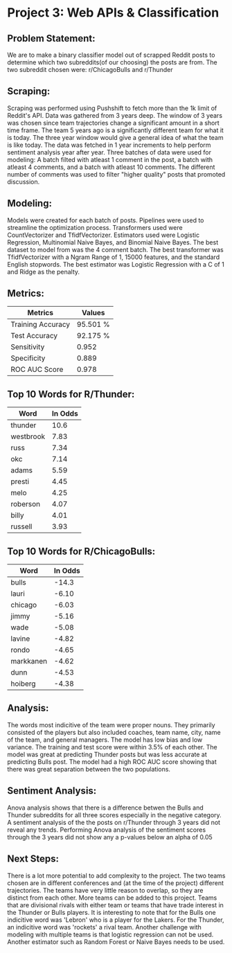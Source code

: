# Project 3: Web APIs & Classification

## Problem Statement:
We are to make a binary classifier model out of scrapped Reddit posts to determine which two subreddits(of our choosing) the posts are from. The two subreddit chosen were: r/ChicagoBulls and r/Thunder 

## Scraping:
Scraping was performed using Pushshift to fetch more than the 1k limit of Reddit's API. Data was gathered from 3 years deep. The window of 3 years was chosen since team trajectories change a significant amount in a short time frame. The team 5 years ago is a significantly different team for what it is today. The three year window would give a general idea of what the team is like today. The data was fetched in 1 year increments to help perform sentiment analysis year after year. Three batches of data were used for modeling: A batch filted with atleast 1 comment in the post, a batch with atleast 4 comments, and a batch with atleast 10 comments. The different number of comments was used to filter "higher quality" posts that promoted discussion.

## Modeling:
Models were created for each batch of posts. Pipelines were used to streamline the optimization process. Transformers used were CountVectorizer and TfidfVectorizer. Estimators used were Logistic Regression, Multinomial Naive Bayes, and Binomial Naive Bayes. The best dataset to model from was the 4 comment batch. The best transformer was TfidfVectorizer with a Ngram Range of 1, 15000 features, and the standard English stopwords. The best estimator was Logistic Regression with a C of 1 and Ridge as the penalty.

## Metrics:
|Metrics|Values|
|-|-|
|Training Accuracy|95.501 %|
|Test Accuracy|92.175 %|
|Sensitivity|0.952|
|Specificity|0.889|
|ROC AUC Score|0.978|


## Top 10 Words for R/Thunder:
|Word|ln Odds|
|-|-|
|thunder|10.6|
|westbrook|7.83|
|russ|7.34|
|okc|7.14|
|adams|5.59|
|presti|4.45|
|melo|4.25|
|roberson|4.07|
|billy|4.01|
|russell|3.93|

## Top 10 Words for R/ChicagoBulls:
|Word|ln Odds|
|-|-|
|bulls|-14.3|
|lauri|-6.10|
|chicago|-6.03|
|jimmy|-5.16|
|wade|-5.08|
|lavine|-4.82|
|rondo|-4.65|
|markkanen|-4.62|
|dunn|-4.53|
|hoiberg|-4.38|

## Analysis:
The words most indicitive of the team were proper nouns. They primarily consisted of the players but also included coaches, team name, city, name of the team, and general managers. The model has low bias and low variance. The training and test score were within 3.5% of each other. The model was great at predicting Thunder posts but was less accurate at predicting Bulls post. The model had a high ROC AUC score showing that there was great separation between the two populations. 

## Sentiment Analysis:
Anova analysis shows that there is a difference betwen the Bulls and Thunder subreddits for all three scores especially in the negative category. A sentiment analysis of the the posts on r/Thunder through 3 years did not reveal any trends. Performing Anova analysis of the sentiment scores through the 3 years did not show any a p-values below an alpha of 0.05

## Next Steps:
There is a lot more potential to add complexity to the project. The two teams chosen are in different conferences and (at the time of the project) different trajectories. The teams have very little reason to overlap, so they are distinct from each other. More teams can be added to this project. Teams that are divisional rivals with either team or teams that have trade interest in the Thunder or Bulls players. It is interesting to note that for the Bulls one indicitive word was 'Lebron' who is a player for the Lakers. For the Thunder, an indicitive word was 'rockets' a rival team. Another challenge with modeling with multiple teams is that logistic regression can not be used. Another estimator such as Random Forest or Naive Bayes needs to be used. 



